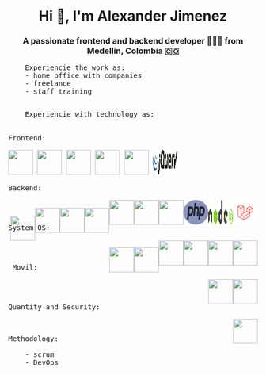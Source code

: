 

<h1 align="center">Hi 👋, I'm Alexander Jimenez</h1>

<h3 align="center">A passionate frontend and backend developer 👨🏻‍💻 from Medellin, Colombia 🇨🇴</h3>

  <pre align="left">
    Experiencie the work as:
    - home office with companies
    - freelance
    - staff training 
  </pre>
  <pre>
    Experiencie with technology as:
    
    
Frontend:
    
<img style=" width: 50px;
  height: 50px;" src="https://github.com/gilbarbara/logos/blob/master/logos/javascript.svg"> <img style=" width: 50px;
  height: 50px;" src="https://github.com/gilbarbara/logos/blob/master/logos/vue.svg"> <img style=" width: 50px;
  height: 50px;" src="https://github.com/gilbarbara/logos/blob/master/logos/css-3.svg"> <img style=" width: 50px;
  height: 50px;" src="https://github.com/gilbarbara/logos/blob/master/logos/html-5.svg"> <img style=" width: 50px;
  height: 50px;" src="https://github.com/gilbarbara/logos/blob/master/logos/sass.svg"> <img style=" width: 50px;
  height: 50px;" src="https://github.com/gilbarbara/logos/blob/master/logos/jquery.svg">
  
Backend:

<img style=" width: 50px;
  height: 50px; float:right;" src="https://raw.githubusercontent.com/gilbarbara/logos/master/logos/laravel.svg"> <img style=" width: 50px;
  height: 50px; float:right;" src="https://github.com/gilbarbara/logos/blob/master/logos/nodejs.svg"> <img style=" width: 50px;
  height: 50px; float:right;" src="https://github.com/gilbarbara/logos/blob/master/logos/php.svg"> <img style=" width: 50px;
  height: 50px; float:right;" src="https://github.com/gilbarbara/logos/blob/master/logos/python.svg"> <img style=" width: 50px;
  height: 50px; float:right;" src="https://github.com/gilbarbara/logos/blob/master/logos/graphql.svg"> <img style=" width: 50px;
  height: 50px; float:right;" src="https://github.com/gilbarbara/logos/blob/master/logos/mongodb-icon.svg"> 
  <img style=" width: 50px; height: 50px; float:right;" src="https://github.com/gilbarbara/logos/blob/master/logos/mysql.svg"> <img style=" width: 50px;
  height: 50px; float:right;" src="https://github.com/gilbarbara/logos/blob/master/logos/redis.svg"> <img style=" width: 50px;
  height: 50px; float:right;" src="https://github.com/gilbarbara/logos/blob/master/logos/sqlite.svg"> <img style=" width: 50px;
  height: 50px; float:right;" src="https://github.com/gilbarbara/logos/blob/master/logos/flask.svg"> <img style=" width: 50px;
  height: 50px; float:right;" src="https://github.com/gilbarbara/logos/blob/master/logos/docker.svg"> <img style=" width: 50px;
  height: 50px; float:right;" src="https://github.com/gilbarbara/logos/blob/master/logos/git.svg"> <img style=" width: 50px;
  height: 50px; float:right;" src="https://github.com/gilbarbara/logos/blob/master/logos/google-cloud.svg"> 
 
System OS:

<img style=" width: 50px;
  height: 50px; float:right;" src="https://github.com/gilbarbara/logos/blob/master/logos/archlinux.svg">  <img style=" width: 50px;
  height: 50px; float:right;" src="https://github.com/gilbarbara/logos/blob/master/logos/microsoft-windows.svg">  <img style=" width: 50px;
  height: 50px; float:right;" src="https://github.com/gilbarbara/logos/blob/master/logos/macOS.svg">  
  
  
 Movil:
 
 <img style=" width: 50px;
  height: 50px; float:right;" src="https://github.com/gilbarbara/logos/blob/master/logos/flutter.svg"> <img style=" width: 50px;
  height: 50px; float:right;" src="https://github.com/gilbarbara/logos/blob/master/logos/pwa.svg"> 
  

Quantity and Security:

<img style=" width: 50px;
  height: 50px; float:right;" src="https://github.com/gilbarbara/logos/blob/master/logos/sonarqube.svg">  
  
Methodology:
 
    - scrum
    - DevOps
    
  </pre>
